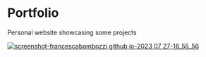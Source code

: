 # Portfolio
Personal website showcasing some projects

[![screenshot-francescabambozzi github io-2023 07 27-16_55_56](https://github.com/FrancescaBambozzi/Portfolio/assets/36923806/8a5d2411-f699-487e-955e-aa6aa70968d9)
](https://francescabambozzi.github.io/Github-Repo-Gallery/)
